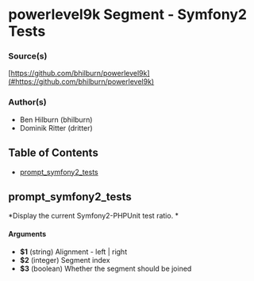 # powerlevel9k Segment - Symfony2 Tests


### Source(s)

[https://github.com/bhilburn/powerlevel9k](#https://github.com/bhilburn/powerlevel9k)


### Author(s)

- Ben Hilburn (bhilburn)
- Dominik Ritter (dritter)


## Table of Contents

- [prompt_symfony2_tests](#prompt_symfony2_tests)

## prompt_symfony2_tests
*Display the current Symfony2-PHPUnit test ratio. *

#### Arguments

- **$1** (string) Alignment - left | right
- **$2** (integer) Segment index
- **$3** (boolean) Whether the segment should be joined


